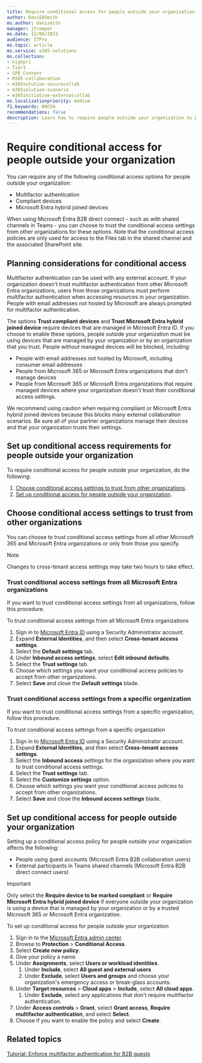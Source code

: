 ```yaml
---
title: Require conditional access for people outside your organization
author: DaniEASmith
ms.author: danismith
manager: jtremper
ms.date: 12/08/2023
audience: ITPro
ms.topic: article
ms.service: o365-solutions
ms.collection: 
- highpri
- Tier1
- SPO_Content
- M365-collaboration
- m365solution-securecollab
- m365solution-scenario
- m365initiative-externalcollab
ms.localizationpriority: medium
f1.keywords: NOCSH
recommendations: false
description: Learn how to require people outside your organization to pass conditional access checks such as MFA and compliant devices.
---
```


# Require conditional access for people outside your organization

You can require any of the following conditional access options for people outside your organization:

- Multifactor authentication
- Compliant devices
- Microsoft Entra hybrid joined devices

When using Microsoft Entra B2B direct connect - such as with shared channels in Teams - you can choose to trust the conditional access settings from other organizations for these options. Note that the conditional access policies are only used for access to the Files tab in the shared channel and the associated SharePoint site.

## Planning considerations for conditional access

Multifactor authentication can be used with any external account. If your organization doesn't trust multifactor authentication from other Microsoft Entra organizations, users from those organizations must perform multifactor authentication when accessing resources in your organization. People with email addresses not hosted by Microsoft are always prompted for multifactor authentication.

The options **Trust compliant devices** and **Trust Microsoft Entra hybrid joined device** require devices that are managed in Microsoft Entra ID. If you choose to enable these options, people outside your organization must be using devices that are managed by your organization or by an organization that you trust. People without managed devices will be blocked, including:

- People with email addresses not hosted by Microsoft, including consumer email addresses
- People from Microsoft 365 or Microsoft Entra organizations that don't manage devices
- People from Microsoft 365 or Microsoft Entra organizations that require managed devices where your organization doesn't trust their conditional access settings.

We recommend using caution when requiring compliant or Microsoft Entra hybrid joined devices because this blocks many external collaboration scenarios. Be sure all of your partner organizations manage their devices and that your organization trusts their settings.

## Set up conditional access requirements for people outside your organization

To require conditional access for people outside your organization, do the following:

1. [Choose conditional access settings to trust from other organizations](#choose-conditional-access-settings-to-trust-from-other-organizations).
1. [Set up conditional access for people outside your organization](#set-up-conditional-access-for-people-outside-your-organization).

## Choose conditional access settings to trust from other organizations

You can choose to trust conditional access settings from all other Microsoft 365 and Microsoft Entra organizations or only from those you specify.

> [!NOTE]
> Changes to cross-tenant access settings may take two hours to take effect.

<a name='trust-conditional-access-settings-from-all-azure-active-directory-organizations'></a>

### Trust conditional access settings from all Microsoft Entra organizations

If you want to trust conditional access settings from all organizations, follow this procedure.

To trust conditional access settings from all Microsoft Entra organizations
1. Sign in to [Microsoft Entra ID](https://entra.microsoft.com) using a Security Administrator account.
1. Expand **External Identities**, and then select **Cross-tenant access settings**.
1. Select the **Default settings** tab.
1. Under **Inbound access settings**, select **Edit inbound defaults**.
1. Select the **Trust settings** tab.
1. Choose which settings you want your conditional access policies to accept from other organizations.
1. Select **Save** and close the **Default settings** blade.

### Trust conditional access settings from a specific organization

If you want to trust conditional access settings from a specific organization, follow this procedure.

To trust conditional access settings from a specific organization
1. Sign in to [Microsoft Entra ID](https://entra.microsoft.com) using a Security Administrator account.
1. Expand **External Identities**, and then select **Cross-tenant access settings**.
1. Select the **Inbound access** settings for the organization where you want to trust conditional access settings.
1. Select the **Trust settings** tab.
1. Select the **Customize settings** option.
1. Choose which settings you want your conditional access policies to accept from other organizations.
1. Select **Save** and close the **Inbound access settings** blade.

## Set up conditional access for people outside your organization

Setting up a conditional access policy for people outside your organization affects the following:

- People using guest accounts (Microsoft Entra B2B collaboration users)
- External participants in Teams shared channels (Microsoft Entra B2B direct connect users)

> [!IMPORTANT]
> Only select the **Require device to be marked compliant** or **Require Microsoft Entra hybrid joined device** if everyone outside your organization is using a device that is managed by your organization or by a trusted Microsoft 365 or Microsoft Entra organization.

To set up conditional access for people outside your organization
1. Sign in to the [Microsoft Entra admin center](https://entra.microsoft.com).
1. Browse to **Protection** > **Conditional Access**.
1. Select **Create new policy**.
1. Give your policy a name.
1. Under **Assignments**, select **Users or workload identities**.
   1. Under **Include**, select **All guest and external users**
   1. Under **Exclude**, select **Users and groups** and choose your organization's emergency access or break-glass accounts. 
1. Under **Target resources** > **Cloud apps** > **Include**, select **All cloud apps**.
   1. Under **Exclude**, select any applications that don't require multifactor authentication.
1. Under **Access controls** > **Grant**, select **Grant access**, **Require multifactor authentication**, and select **Select**.
1. Choose if you want to enable the policy and select **Create**.

## Related topics

[Tutorial: Enforce multifactor authentication for B2B guests](/entra/external-id/b2b-tutorial-require-mfa)
